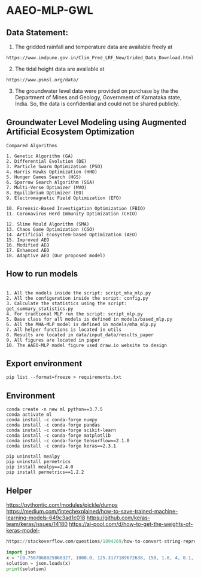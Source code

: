 # AAEO-MLP-GWL

## Data Statement:

1. The gridded rainfall and temperature data are available freely at 

```code 
https://www.imdpune.gov.in/Clim_Pred_LRF_New/Grided_Data_Download.html
```

2. The tidal height data are available at

```code 
https://www.psmsl.org/data/
```

3. The groundwater level data were provided on purchase by the the Department of Mines and Geology, Government of
   Karnataka state, India. So, the data is confidential and could not be shared publicly.


## Groundwater Level Modeling using Augmented Artificial Ecosystem Optimization

```code 
Compared Algorithms

1. Genetic Algorithm (GA)
2. Differential Evolution (DE)
3. Particle Swarm Optimization (PSO)
4. Harris Hawks Optimization (HHO)
5. Hunger Games Search (HGS)
6. Sparrow Search Algorithm (SSA)
7. Multi-Verse Optimizer (MVO)
8. Equilibrium Optimizer (EO)
9. Electromagnetic Field Optimization (EFO)

10. Forensic-Based Investigation Optimization (FBIO)
11. Coronavirus Herd Immunity Optimization (CHIO)

12. Slime Mould Algorithm (SMA)
13. Chaos Game Optimization (CGO)
14. Artificial Ecosystem-based Optimization (AEO)
15. Improved AEO
16. Modified AEO
17. Enhanced AEO
18. Adaptive AEO (Our proposed model)

```

## How to run models

```code 

1. All the models inside the script: script_mha_mlp.py
2. All the configuration inside the script: config.py
3. Calculate the statistics using the script: get_summary_statistics.py
4. For tradtional MLP run the script: script_mlp.py
5. Base class for all models is defined in models/based_mlp.py 
6. All the MHA-MLP model is defined in models/mha_mlp.py
7. All helper functions is located in utils
8. Results are located in data/input_data/results_paper
9. All figures are located in paper
10. The AAEO-MLP model figure used draw.io website to design

```



## Export environment

```code 
pip list --format=freeze > requirements.txt 

```

## Environment

```code 
conda create -n new ml python==3.7.5
conda activate ml
conda install -c conda-forge numpy
conda install -c conda-forge pandas
conda install -c conda-forge scikit-learn
conda install -c conda-forge matplotlib
conda install -c conda-forge tensorflow==2.1.0
conda install -c conda-forge keras==2.3.1

pip uninstall mealpy
pip uninstall permetrics
pip install mealpy==2.4.0
pip install permetrics==1.2.2
```



## Helper

https://pythontic.com/modules/pickle/dumps
https://medium.com/fintechexplained/how-to-save-trained-machine-learning-models-649c3ad1c018
https://github.com/keras-team/keras/issues/14180
https://ai-pool.com/d/how-to-get-the-weights-of-keras-model-

```python 
https://stackoverflow.com/questions/1894269/how-to-convert-string-representation-of-list-to-a-list

import json 
x = "[0.7587068025868327, 1000.0, 125.3177189672638, 150, 1.0, 4, 0.1, 10.0]"
solution = json.loads(x)
print(solution)

```


